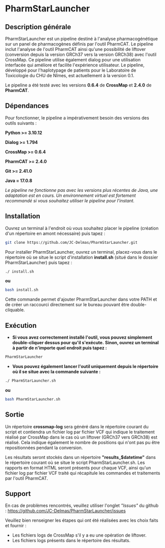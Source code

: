 # PharmStarLauncher
## Description générale
PharmStarLauncher est un pipeline destiné à l'analyse pharmacogénétique sur un panel de pharmacogènes définis par l'outil PharmCAT. Le pipeline inclut l'analyse de l'outil PharmCAT ainsi qu'une possibilité de liftover (conversion depuis la version GRCh37 vers la version GRCh38) avec l'outil CrossMap. Ce pipeline utilise également dialog pour une utilisation interfacée qui améliore et facilite l'expérience utilisateur. Le pipeline, développé pour l'haplotypage de patients pour le Laboratoire de Toxicologie du CHU de Nîmes, est actuellement à la version 0.1.

Le pipeline a été testé avec les versions **0.6.4** de **CrossMap** et **2.4.0** de **PharmCAT**.


## Dépendances
Pour fonctionner, le pipeline a impérativement besoin des versions des outils suivants :

**Python >= 3.10.12**

**Dialog >= 1.794**

**CrossMap >= 0.6.4**

**PharmCAT >= 2.4.0**

**Git >= 2.41.0**

**Java = 17.0.8**

*Le pipeline ne fonctionne pas avec les versions plus récentes de Java, une adaptation est en cours. Un environnement virtuel est fortement recommandé si vous souhaitez utiliser le pipeline pour l'instant.*


## Installation 
Ouvrez un terminal à l'endroit où vous souhaitez placer le pipeline (création d'un répertoire en amont nécessaire) puis tapez :
```bash
git clone https://github.com/JC-Delmas/PharmStarLauncher.git
```

Pour installer PharmStarLauncher, ouvrez un terminal, placez-vous dans le répertoire où se situe le script d'installation **install.sh** (situé dans le dossier PharmStarLauncher) puis tapez :
```bash
./ install.sh
```
**ou**
```bash
bash install.sh
```

Cette commande permet d'ajouter PharmStarLauncher dans votre PATH et de créer un raccourci directement sur le bureau pouvant être double-cliquable.

## Exécution
- **Si vous avez correctement installé l'outil, vous pouvez simplement double-cliquer dessus pour qu'il s'exécute.**
  **Sinon, ouvrez un terminal à partir de n'importe quel endroit puis tapez :**
```bash
PharmStarLauncher
```

- **Vous pouvez également lancer l'outil uniquement depuis le répertoire où il se situe avec la commande suivante :**
```bash
./ PharmStarLauncher.sh
```
**ou**
```bash
bash PharmStarLauncher.sh
```

## Sortie
Un répertoire **crossmap-log** sera généré dans le répertoire courant du script et contiendra un fichier log par fichier VCF qui indique le traitement réalisé par CrossMap dans le cas où un liftover (GRCh37 vers GRCh38) est réalisé. Cela indique également le nombre de positions qui n'ont pas pu être repositionnées pendant la conversion.

Les résultats seront stockés dans un répertoire **"results_$datetime"** dans le répertoire courant où se situe le script PharmStarLauncher.sh.
Les rapports en format HTML seront présents pour chaque VCF, ainsi qu'un fichier log par fichier VCF traité qui récapitule les commandes et traitements par l'outil PharmCAT.

## Support
En cas de problèmes rencontrés, veuillez utiliser l'onglet *"Issues"* du github : https://github.com/JC-Delmas/PharmStarLauncher/issues

Veuillez bien renseigner les étapes qui ont été réalisées avec les choix faits et fournir :
- Les fichiers logs de CrossMap s'il y a eu une opération de liftover.
- Les fichiers logs présents dans le répertoire des résultats.
